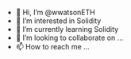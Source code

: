- 👋 Hi, I’m @wwatsonETH
- 👀 I’m interested in Solidity
- 🌱 I’m currently learning Solidity
- 💞️ I’m looking to collaborate on ...
- 📫 How to reach me ...

<!---
wwatsonETH/wwatsonETH is a ✨ special ✨ repository because its `README.md` (this file) appears on your GitHub profile.
You can click the Preview link to take a look at your changes.
--->
